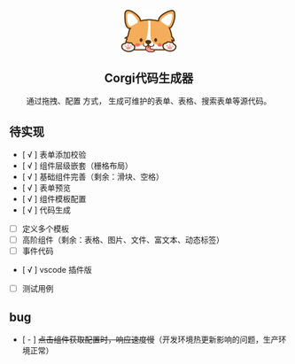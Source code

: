 <p align="center">
  <img src="./public/logo.png" width="100" align="center"></img>

  <h2 align="center">Corgi代码生成器</h2>

  <p align="center">通过拖拽、配置 方式， 生成可维护的表单、表格、搜索表单等源代码。</p>
</p>

## 待实现

- [ √ ] 表单添加校验
- [ √ ] 组件层级嵌套（栅格布局）
- [ √ ] 基础组件完善（剩余：滑块、空格）
- [ √ ] 表单预览
- [ √ ] 组件模板配置
- [ √ ] 代码生成
- [ ] 定义多个模板
- [ ] 高阶组件（剩余：表格、图片、文件、富文本、动态标签）
- [ ] 事件代码
- [ √ ] vscode 插件版
- [ ] 测试用例

## bug

- [ - ] ~~点击组件获取配置时，响应速度慢~~（开发环境热更新影响的问题，生产环境正常）
